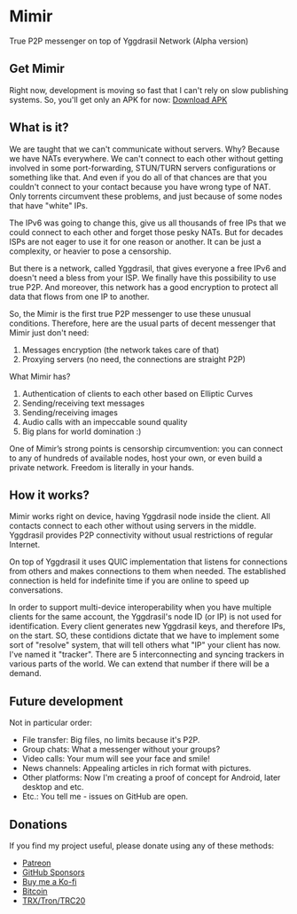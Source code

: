 # Mimir
True P2P messenger on top of Yggdrasil Network
(Alpha version)

## Get Mimir

Right now, development is moving so fast that I can't rely on slow publishing systems.
So, you'll get only an APK for now: [Download APK](https://update.mimir-app.net/apk)

## What is it?

We are taught that we can't communicate without servers. Why? Because we have NATs everywhere. We can't connect to each other without getting involved in some port-forwarding, STUN/TURN servers configurations or something like that. And even if you do all of that chances are that you couldn't connect to your contact because you have wrong type of NAT.
Only torrents circumvent these problems, and just because of some nodes that have "white" IPs.

The IPv6 was going to change this, give us all thousands of free IPs that we could connect to each other and forget those pesky NATs. But for decades ISPs are not eager to use it for one reason or another. It can be just a complexity, or heavier to pose a censorship.

But there is a network, called Yggdrasil, that gives everyone a free IPv6 and doesn't need a bless from your ISP. We finally have this possibility to use true P2P. And moreover, this network has a good encryption to protect all data that flows from one IP to another.

So, the Mimir is the first true P2P messenger to use these unusual conditions. Therefore, here are the usual parts of decent messenger that Mimir just don't need:

1. Messages encryption (the network takes care of that)
2. Proxying servers (no need, the connections are straight P2P)

What Mimir has?

1. Authentication of clients to each other based on Elliptic Curves
2. Sending/receiving text messages
3. Sending/receiving images
4. Audio calls with an impeccable sound quality
5. Big plans for world domination :)

One of Mimir’s strong points is censorship circumvention: you can connect to any of hundreds of available nodes, host your own, or even build a private network. Freedom is literally in your hands.

## How it works?
Mimir works right on device, having Yggdrasil node inside the client. All contacts connect to each other without using servers in the middle. Yggdrasil provides P2P connectivity without usual restrictions of regular Internet.

On top of Yggdrasil it uses QUIC implementation that listens for connections from others and makes connections to them when needed. The established connection is held for indefinite time if you are online to speed up conversations.

In order to support multi-device interoperability when you have multiple clients for the same account, the Yggdrasil's node ID (or IP) is not used for identification. Every client generates new Yggdrasil keys, and therefore IPs, on the start. SO, these contidions dictate that we have to implement some sort of "resolve" system, that will tell others what "IP" your client has now. I've named it "tracker". There are 5 interconnecting and syncing trackers in various parts of the world. We can extend that number if there will be a demand.

## Future development

Not in particular order:

* File transfer: Big files, no limits because it's P2P.
* Group chats: What a messenger without your groups?
* Video calls: Your mum will see your face and smile!
* News channels: Appealing articles in rich format with pictures.
* Other platforms: Now I'm creating a proof of concept for Android, later desktop and etc.
* Etc.: You tell me - issues on GitHub are open.

## Donations

If you find my project useful, please donate using any of these methods:

- [Patreon](https://www.patreon.com/Revertron)
- [GitHub Sponsors](https://github.com/sponsors/Revertron)
- [Buy me a Ko-fi](https://ko-fi.com/revertron)
- [Bitcoin](bitcoin:bc1qmfkwyk8hre7e5xq272sjakph5fwpumk5xc59q3)
- [TRX/Tron/TRC20](tronlink://transfer?address=TD6tYF64mSwV14FQWKZkUNMvLonNkdHJXA&amount=25&token=USDT)
